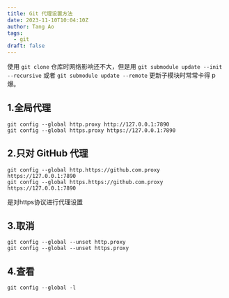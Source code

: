 ```yaml
---
title: Git 代理设置方法
date: 2023-11-10T10:04:10Z
author: Tang Ao
tags:
  - git
draft: false
---
```

使用 `git clone` 仓库时网络影响还不大，但是用 `git submodule update --init --recursive` 或者 `git submodule update --remote` 更新子模块时常常卡得 p 爆。

## 1.全局代理

```
git config --global http.proxy http://127.0.0.1:7890
git config --global https.proxy https://127.0.0.1:7890
```

## 2.只对 GitHub 代理

```
git config --global http.https://github.com.proxy https://127.0.0.1:7890
git config --global https.https://github.com.proxy https://127.0.0.1:7890
```

是对https协议进行代理设置

## 3.取消

```
git config --global --unset http.proxy
git config --global --unset https.proxy
```

## 4.查看

```
git config --global -l
```
